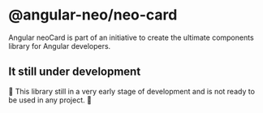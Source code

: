 # @angular-neo/neo-card

Angular neoCard is part of an initiative to create the ultimate components library for Angular developers.

## It still under development

🚧 This library still in a very early stage of development and is not ready to be used in any project. 🚧
